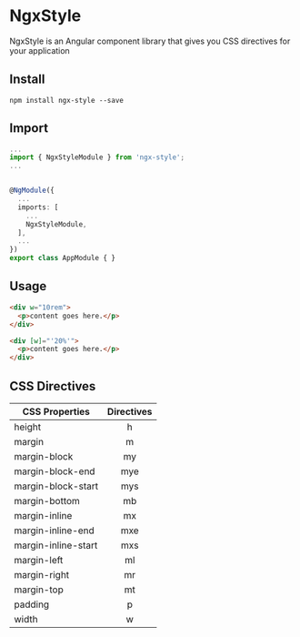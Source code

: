 # NgxStyle

NgxStyle is an Angular component library that gives you CSS directives for your application

## Install

```
npm install ngx-style --save
```

## Import

```typescript
...
import { NgxStyleModule } from 'ngx-style';
...


@NgModule({
  ...
  imports: [
    ...
    NgxStyleModule,
  ],
  ...
})
export class AppModule { }

```

## Usage

```html
<div w="10rem">
  <p>content goes here.</p>
</div>
```

```html
<div [w]="'20%'">
  <p>content goes here.</p>
</div>
```

## CSS Directives

| CSS Properties      | Directives|
| ---------------     |:---------:|
| height              | h         |
| margin              | m         |
| margin-block        | my        |
| margin-block-end    | mye       |
| margin-block-start  | mys       |
| margin-bottom       | mb        |
| margin-inline       | mx        |
| margin-inline-end   | mxe       |
| margin-inline-start | mxs       |
| margin-left         | ml        |
| margin-right        | mr        |
| margin-top          | mt        |
| padding             | p         |
| width               | w         |
